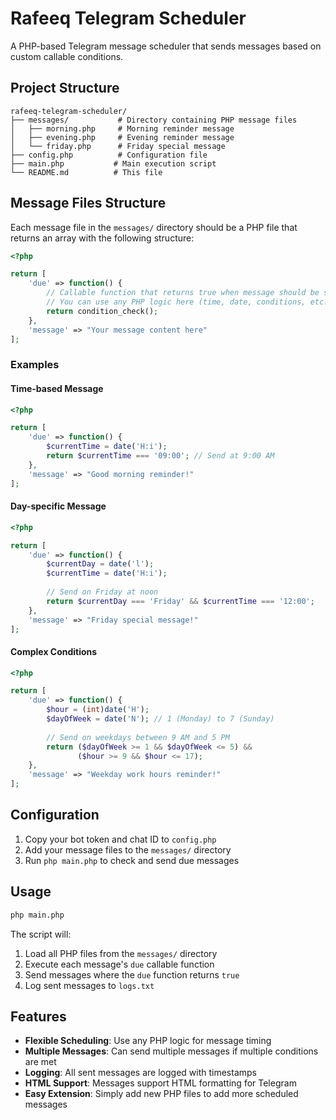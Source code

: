# Rafeeq Telegram Scheduler

A PHP-based Telegram message scheduler that sends messages based on custom callable conditions.

## Project Structure

```
rafeeq-telegram-scheduler/
├── messages/           # Directory containing PHP message files
│   ├── morning.php     # Morning reminder message
│   ├── evening.php     # Evening reminder message
│   └── friday.php      # Friday special message
├── config.php          # Configuration file
├── main.php           # Main execution script
└── README.md          # This file
```

## Message Files Structure

Each message file in the `messages/` directory should be a PHP file that returns an array with the following structure:

```php
<?php

return [
    'due' => function() {
        // Callable function that returns true when message should be sent
        // You can use any PHP logic here (time, date, conditions, etc.)
        return condition_check();
    },
    'message' => "Your message content here"
];
```

### Examples

#### Time-based Message
```php
<?php

return [
    'due' => function() {
        $currentTime = date('H:i');
        return $currentTime === '09:00'; // Send at 9:00 AM
    },
    'message' => "Good morning reminder!"
];
```

#### Day-specific Message
```php
<?php

return [
    'due' => function() {
        $currentDay = date('l');
        $currentTime = date('H:i');
        
        // Send on Friday at noon
        return $currentDay === 'Friday' && $currentTime === '12:00';
    },
    'message' => "Friday special message!"
];
```

#### Complex Conditions
```php
<?php

return [
    'due' => function() {
        $hour = (int)date('H');
        $dayOfWeek = date('N'); // 1 (Monday) to 7 (Sunday)
        
        // Send on weekdays between 9 AM and 5 PM
        return ($dayOfWeek >= 1 && $dayOfWeek <= 5) && 
               ($hour >= 9 && $hour <= 17);
    },
    'message' => "Weekday work hours reminder!"
];
```

## Configuration

1. Copy your bot token and chat ID to `config.php`
2. Add your message files to the `messages/` directory
3. Run `php main.php` to check and send due messages

## Usage

```bash
php main.php
```

The script will:
1. Load all PHP files from the `messages/` directory
2. Execute each message's `due` callable function
3. Send messages where the `due` function returns `true`
4. Log sent messages to `logs.txt`

## Features

- **Flexible Scheduling**: Use any PHP logic for message timing
- **Multiple Messages**: Can send multiple messages if multiple conditions are met
- **Logging**: All sent messages are logged with timestamps
- **HTML Support**: Messages support HTML formatting for Telegram
- **Easy Extension**: Simply add new PHP files to add more scheduled messages 